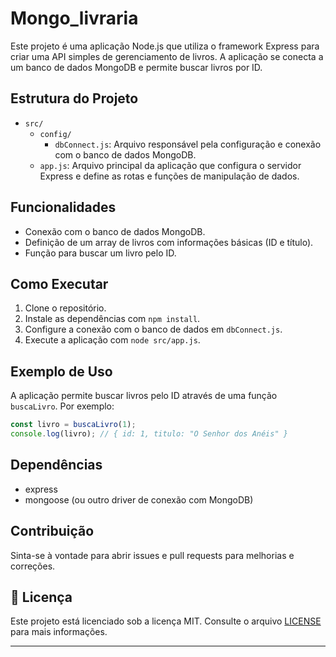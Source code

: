# Mongo_livraria

Este projeto é uma aplicação Node.js que utiliza o framework Express para criar uma API simples de gerenciamento de livros. A aplicação se conecta a um banco de dados MongoDB e permite buscar livros por ID.

## Estrutura do Projeto

- `src/`
  - `config/`
    - `dbConnect.js`: Arquivo responsável pela configuração e conexão com o banco de dados MongoDB.
  - `app.js`: Arquivo principal da aplicação que configura o servidor Express e define as rotas e funções de manipulação de dados.

## Funcionalidades

- Conexão com o banco de dados MongoDB.
- Definição de um array de livros com informações básicas (ID e título).
- Função para buscar um livro pelo ID.

## Como Executar

1. Clone o repositório.
2. Instale as dependências com `npm install`.
3. Configure a conexão com o banco de dados em `dbConnect.js`.
4. Execute a aplicação com `node src/app.js`.

## Exemplo de Uso

A aplicação permite buscar livros pelo ID através de uma função `buscaLivro`. Por exemplo:

```javascript
const livro = buscaLivro(1);
console.log(livro); // { id: 1, titulo: "O Senhor dos Anéis" }
```

## Dependências

- express
- mongoose (ou outro driver de conexão com MongoDB)

## Contribuição

Sinta-se à vontade para abrir issues e pull requests para melhorias e correções.

## 📝 Licença

Este projeto está licenciado sob a licença MIT. Consulte o arquivo [LICENSE](./LICENSE.txt) para mais informações.

---
